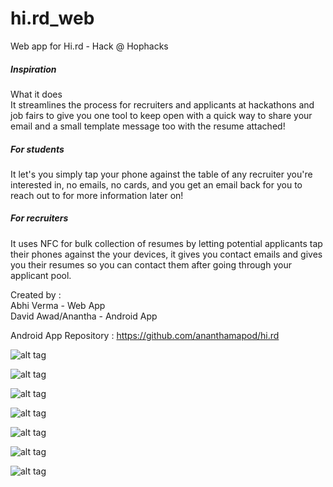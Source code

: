 # hi.rd_web
Web app for Hi.rd - Hack @ Hophacks

<h5>Inspiration</h5>
What it does<br>
It streamlines the process for recruiters and applicants at hackathons and job fairs to give you one tool to keep open with a quick way to share your email and a small template message too with the resume attached!


<h5>For students</h5>
It let's you simply tap your phone against the table of any recruiter you're interested in, no emails, no cards, and you get an email back for you to reach out to for more information later on!


<h5>For recruiters</h5>
It uses NFC for bulk collection of resumes by letting potential applicants tap their phones against the your devices, it gives you contact emails and gives you their resumes so you can contact them after going through your applicant pool.

Created by :
<br>Abhi Verma - Web App
<br>David Awad/Anantha - Android App

Android App Repository : https://github.com/ananthamapod/hi.rd


![alt tag](https://github.com/digidude87/hi.rd_web/blob/master/screenshots/hird1.jpg)

![alt tag](https://github.com/digidude87/hi.rd_web/blob/master/screenshots/hird2.jpg)

![alt tag](https://github.com/digidude87/hi.rd_web/blob/master/screenshots/hird3.jpg)

![alt tag](https://github.com/digidude87/hi.rd_web/blob/master/screenshots/hird4.jpg)

![alt tag](https://github.com/digidude87/hi.rd_web/blob/master/screenshots/hird5.jpg)

![alt tag](https://github.com/digidude87/hi.rd_web/blob/master/screenshots/hird6.jpg)

![alt tag](https://github.com/digidude87/hi.rd_web/blob/master/screenshots/hird7.jpg)



